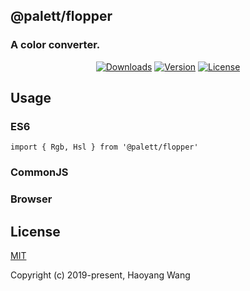 ## @palett/flopper

### A color converter.

<p align="center">
  <a href="https://npmcharts.com/compare/@palett/flopper?minimal=true"><img src="https://img.shields.io/npm/dm/@palett/flopper.svg" alt="Downloads"></a>
  <a href="https://www.npmjs.com/package/@palett/flopper"><img src="https://img.shields.io/npm/v/@palett/flopper.svg" alt="Version"></a>
  <a href="https://www.npmjs.com/package/@palett/flopper"><img src="https://img.shields.io/npm/l/@palett/flopper.svg" alt="License"></a>
</p>

## Usage

### ES6

    import { Rgb, Hsl } from '@palett/flopper'

### CommonJS

### Browser

## License

[MIT](http://opensource.org/licenses/MIT)

Copyright (c) 2019-present, Haoyang Wang
